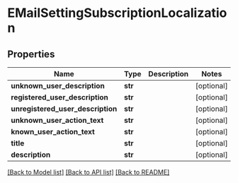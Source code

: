 # EMailSettingSubscriptionLocalization

## Properties
Name | Type | Description | Notes
------------ | ------------- | ------------- | -------------
**unknown_user_description** | **str** |  | [optional] 
**registered_user_description** | **str** |  | [optional] 
**unregistered_user_description** | **str** |  | [optional] 
**unknown_user_action_text** | **str** |  | [optional] 
**known_user_action_text** | **str** |  | [optional] 
**title** | **str** |  | [optional] 
**description** | **str** |  | [optional] 

[[Back to Model list]](../README.md#documentation-for-models) [[Back to API list]](../README.md#documentation-for-api-endpoints) [[Back to README]](../README.md)



